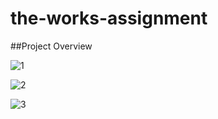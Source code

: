 # the-works-assignment

##Project Overview


![1](https://github.com/24sanskar/the-works-assignment/assets/105884159/062def98-9c60-4d72-bcec-90c03a1a5a52)

![2](https://github.com/24sanskar/the-works-assignment/assets/105884159/04d1ff46-17de-4944-8b75-d0331a8cc18a)

![3](https://github.com/24sanskar/the-works-assignment/assets/105884159/084f5425-0c1c-4440-9fa8-24cde0de5cf9)
